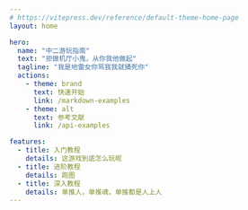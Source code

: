 ```yaml
---
# https://vitepress.dev/reference/default-theme-home-page
layout: home

hero:
  name: "中二游玩指南"
  text: "拒做机厅小鬼，从你我他做起"
  tagline: "我是地雷女你骂我我就捅死你"
  actions:
    - theme: brand
      text: 快速开始
      link: /markdown-examples
    - theme: alt
      text: 参考文献
      link: /api-examples

features:
  - title: 入门教程
    details: 这游戏到底怎么玩呢
  - title: 进阶教程
    details: 跑图
  - title: 深入教程
    details: 单推人，单推魂，单推都是人上人
---
```


